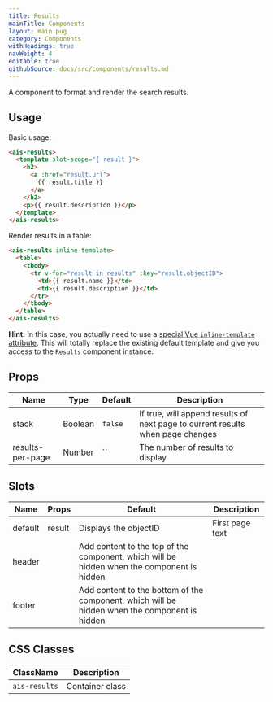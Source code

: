 ```yaml
---
title: Results
mainTitle: Components
layout: main.pug
category: Components
withHeadings: true
navWeight: 4
editable: true
githubSource: docs/src/components/results.md
---
```


A component to format and render the search results.

## Usage

Basic usage:

```html
<ais-results>
  <template slot-scope="{ result }">
    <h2>
      <a :href="result.url">
        {{ result.title }}
      </a>
    </h2>
    <p>{{ result.description }}</p>
  </template>
</ais-results>
```

Render results in a table:

```html
<ais-results inline-template>
  <table>
    <tbody>
      <tr v-for="result in results" :key="result.objectID">
        <td>{{ result.name }}</td>
        <td>{{ result.description }}</td>
      </tr>
    </tbody>
  </table>
</ais-results>
```
**Hint:** In this case, you actually need to use a [special Vue `inline-template` attribute](https://vuejs.org/v2/guide/components.html#Inline-Templates).
This will totally replace the existing default template and give you access to the `Results` component instance.

## Props

| Name             | Type    | Default | Description                                                                    |
|------------------|---------|---------|--------------------------------------------------------------------------------|
| stack            | Boolean | `false` | If true, will append results of next page to current results when page changes |
| results-per-page | Number  | ``      | The number of results to display                                               |


## Slots

| Name    | Props  | Default                                                                                         | Description     |
|---------|--------|-------------------------------------------------------------------------------------------------|-----------------|
| default | result | Displays the objectID                                                                           | First page text |
| header  |        | Add content to the top of the component, which will be hidden when the component is hidden      |                 |
| footer  |        | Add content to the bottom of the component, which will be hidden when the component is hidden   |                 |

## CSS Classes

| ClassName     | Description     |
|---------------|-----------------|
| `ais-results` | Container class |
